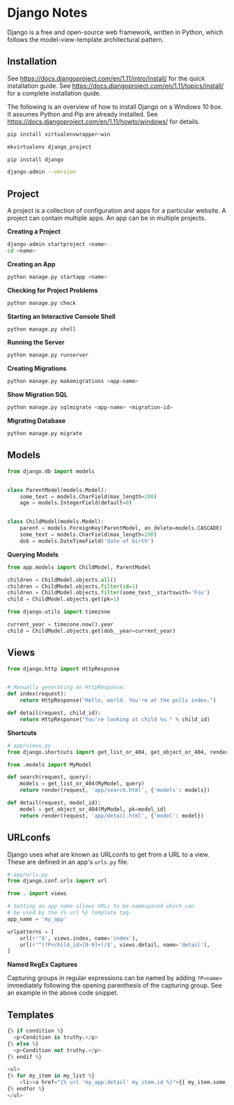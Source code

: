 # Django Notes

Django is a free and open-source web framework, written in Python, which
follows the model-view-template architectural pattern.


## Installation

See https://docs.djangoproject.com/en/1.11/intro/install/ for the quick
installation guide.  See
https://docs.djangoproject.com/en/1.11/topics/install/ for a complete
installation quide.

The following is an overview of how to install Django on a Windows 10 box.
It assumes Python and Pip are already installed.  See
https://docs.djangoproject.com/en/1.11/howto/windows/ for details.

```sh
pip install virtualenvwrapper-win
```

```sh
mkvirtualenv django_project
```

```sh
pip install django
```

```sh
django-admin --version
```


## Project

A project is a collection of configuration and apps for a particular website.
A project can contain multiple apps.  An app can be in multiple projects.

**Creating a Project**

```sh
django-admin startproject <name>
cd <name>
```

**Creating an App**

```sh
python manage.py startapp <name>
```

**Checking for Project Problems**

```sh
python manage.py check
```

**Starting an Interactive Console Shell**

```sh
python manage.py shell
```

**Running the Server**

```sh
python manage.py runserver
```

**Creating Migrations**

```sh
python manage.py makemigrations <app-name>
```

**Show Migration SQL**

```sh
python manage.py sqlmigrate <app-name> <migration-id>
```

**Migrating Database**

```sh
python manage.py migrate
```


## Models

```python
from django.db import models


class ParentModel(models.Model):
    some_text = models.CharField(max_length=200)
    age = models.IntegerField(default=0)


class ChildModel(models.Model):
    parent = models.ForeignKey(ParentModel, on_delete=models.CASCADE)
    some_text = models.CharField(max_length=200)
    dob = models.DateTimeField('date of birth')

```

**Querying Models**

```python
from app.models import ChildModel, ParentModel

children = ChildModel.objects.all()
children = ChildModel.objects.filter(id=1)
children = ChildModel.objects.filter(some_text__startswith='Foo')
child = ChildModel.objects.get(pk=1)

from django.utils import timezone

current_year = timezone.now().year
child = ChildModel.objects.get(dob__year=current_year)
```

## Views

```python
from django.http import HttpResponse


# Manually generating an HttpResponse:
def index(request):
    return HttpResponse("Hello, world. You're at the polls index.")

def detail(request, child_id):
    return HttpResponse("You're looking at child %s." % child_id)
```

**Shortcuts**

```python
# app/views.py
from django.shortcuts import get_list_or_404, get_object_or_404, render

from .models import MyModel

def search(request, query):
    models = get_list_or_404(MyModel, query)
    return render(request, 'app/search.html', {'models': models})

def detail(request, model_id):
    model = get_object_or_404(MyModel, pk=model_id)
    return render(request, 'app/detail.html', {'model': model})
```


## URLconfs

Django uses what are known as URLconfs to get from a URL to a view.  These are
defined in an app's `urls.py` file.

```python
# app/urls.py
from django.conf.urls import url

from . import views

# Setting an app name allows URLs to be namespaced which can
# be used by the {% url %} template tag.
app_name = 'my_app'

urlpatterns = [
    url(r'^$', views.index, name='index'),
    url(r'^(?P<child_id>[0-9]+)/$', views.detail, name='detail'),
]

```

**Named RegEx Captures**

Capturing groups in regular expressions can be named by adding `?P<name>`
immediately following the opening parenthesis of the capturing group.  See an
example in the above code snippet.


## Templates

```python
{% if condition %}
  <p>Condition is truthy.</p>
{% else %}
  <p>Condition not truthy.</p>
{% endif %}

<ul>
{% for my_item in my_list %}
    <li><a href="{% url 'my_app:detail' my_item.id %}">{{ my_item.some_text }}</a></li>
{% endfor %}
</ul>
```
